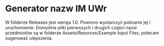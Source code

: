 # Generator nazw IM UWr
 
W folderze Releases jest wersja 1.0. Powinno wystarczyć pobranie jej i uruchomienie.
Domyślne pliki pierwszych i drugich części nazw przedmiotów są w folderze Assets/Resorces/Example Input Files, polecam sugerować ulepszenia.